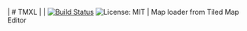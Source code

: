 | # TMXL | | [![Build Status](https://travis-ci.com/eSkry/TMXL.svg?branch=TMXL_V1)](https://travis-ci.com/eSkry/TMXL) ![License: MIT](https://img.shields.io/badge/License-MIT-green.svg) |
Map loader from Tiled Map Editor
